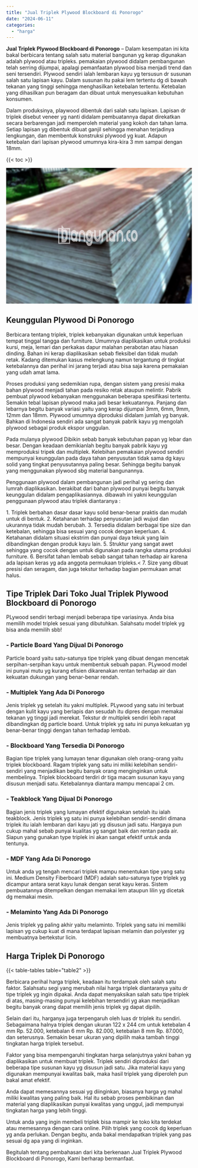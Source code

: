```yaml
---
title: "Jual Triplek Plywood Blockboard di Ponorogo"
date: "2024-06-11"
categories: 
  - "harga"
---
```


**Jual Triplek Plywood Blockboard di Ponorogo** – Dalam kesempatan ini kita bakal berbicara tentang salah satu material bangunan yg kerap digunakan adalah plywood atau tripleks. pemakaian plywood didalam pembangunan telah serring dijumpai, apalagi pemanfaatan plywood bisa menjadi trend dan seni tersendiri. Plywood sendiri ialah lembaran kayu yg tersusun dr susunan salah satu lapisan kayu. Dalam susunan itu pakai lem tertentu dg di bawah tekanan yang tinggi sehingga menghasilkan ketebalan tertentu. Ketebalan yang dihasilkan pun beragam dan dibuat untuk menyesuaikan kebutuhan konsumen.

Dalam produksinya, playwood dibentuk dari salah satu lapisan. Lapisan dr triplek disebut veneer yg nanti didalam pembuatannya dapat direkatkan secara berbarengan jadi memperoleh material yang kokoh dan tahan lama. Setiap lapisan yg dibentuk dibuat ganjil sehingga menahan terjadinya lengkungan, dan membentuk konstruksi plywood yg kuat. Adapun ketebalan dari lapisan plywood umumnya kira-kira 3 mm sampai dengan 18mm.

{{< toc >}}

![Jual Triplek Plywood Blockboard di Ponorogo](/images/jual-triplek-murah-09.png)

## Keunggulan Plywood Di Ponorogo

Berbicara tentang triplek, triplek kebanyakan digunakan untuk keperluan tempat tinggal tangga dan furniture. Umumnya diaplikasikan untuk produksi kursi, meja, lemari dan perkakas dapur malahan perabotan atau hiasan dinding. Bahan ini kerap diaplikasikan sebab fleksibel dan tidak mudah retak. Kadang ditemukan kasus melengkung namun tergantung dr tingkat ketebalannya dan perihal ini jarang terjadi atau bisa saja karena pemakaian yang udah amat lama.

Proses produksi yang sedemikian rupa, dengan sistem yang presisi maka bahan plywood menjadi tahan pada resiko retak ataupun melintir. Pabrik pembuat plywood kebanyakan menggunakan beberapa spesifikasi tertentu. Semakin tebal lapisan plywood maka jadi besar kekuatannya. Panjang dan lebarnya begitu banyak variasi yaitu yang kerap dijumpai 3mm, 6mm, 9mm, 12mm dan 18mm. Plywood umumnya diproduksi didalam jumlah yg banyak. Bahkan di Indonesia sendiri ada sangat banyak pabrik kayu yg mengolah plywood sebagai produk ekspor unggulan.

Pada mulanya plywood Dibikin sebab banyak kebutuhan papan yg lebar dan besar. Dengan keadaan demikianlah begitu banyak pabrik kayu yg memproduksi tripek dan multiplek. Kelebihan pemakaian plywood sendiri mempunyai keunggulan pada daya tahan penyusutan tidak sama dg kayu solid yang tingkat penyusutannya paling besar. Sehingga begitu banyak yang menggunakan plywood sbg material bangunannya.

Penggunaan plywood dalam pembangunan jadi perihal yg sering dan lumrah diaplikasikan. berakibat dari bahan plywood punyai begitu banyak keunggulan didalam pengaplikasiannya. dibawah ini yakni keunggulan penggunaan plywood atau triplek diantaranya :

1\. Triplek berbahan dasar dasar kayu solid benar-benar praktis dan mudah untuk di bentuk. 2. Ketahanan terhadap penyusutan jadi wujud dan ukurannya tidak mudah berubah. 3. Tersedia didalam berbagai tipe size dan ketebalan, sehingga bisa sesuai yang cocok dengan keperluan. 4. Ketahanan didalam situasi ekstrim dan punyai daya tekuk yang lain dibandingkan dengan produk kayu lain. 5. Struktur yang sangat awet sehingga yang cocok dengan untuk digunakan pada rangka utama produksi furniture. 6. Bersifat tahan lembab sebab sangat tahan terhadap air karena ada lapisan keras yg ada anggota permukaan tripleks.< 7. Size yang dibuat presisi dan seragam, dan juga tekstur terhadap bagian permukaan amat halus.

## Tipe Triplek Dari Toko Jual Triplek Plywood Blockboard di Ponorogo

PLywood sendiri terbagi menjadi beberapa tipe variasinya. Anda bisa memilih model triplek sesuai yang dibutuhkan. Salahsatu model triplek yg bisa anda memilih sbb!

### \- Particle Board Yang Dijual Di Ponorogo

Particle board yaitu satu-satunya tipe triplek yang dibuat dengan mencetak serpihan-serpihan kayu untuk membentuk sebuah papan. PLywood model ini punyai mutu yg kurang efisien dikarenakan rentan terhadap air dan kekuatan dukungan yang benar-benar rendah.

### \- Multiplek Yang Ada Di Ponorogo

Jenis triplek yg setelah itu yakni multiplek. PLywood yang satu ini terbuat dengan kulit kayu yang berlapis dan sesudah itu dipres dengan memakai tekanan yg tinggi jadi merekat. Tekstur dr multiplek sendiri lebih rapat dibandingkan dg particle board. Untuk triplek yg satu ini punya kekuatan yg benar-benar tinggi dengan tahan terhadap lembab.

### \- Blockboard Yang Tersedia Di Ponorogo

Bagian tipe triplek yang lumayan tenar digunakan oleh orang-orang yaitu triplek blockboard. Ragam triplek yang satu ini miliki kelebihan sendiri-sendiri yang menjadikan begitu banyak orang menginginkan untuk membelinya. Triplek blockboard terdiri dr tiga macam susunan kayu yang disusun menjadi satu. Ketebalannya diantara mampu mencapai 2 cm.

### \- Teakblock Yang Dijual Di Ponorogo

Bagian jenis triplek yang lumayan efektif digunakan setelah itu ialah teakblock. Jenis triplek yg satu ini punya kelebihan sendiri-sendiri dimana triplek itu ialah lembaran dari kayu jati yg disusun jadi satu. Hargaya pun cukup mahal sebab punyai kualitas yg sangat baik dan rentan pada air. Siapun yang gunakan type triplek ini akan sangat efektif untuk anda tentunya.

### \- MDF Yang Ada Di Ponorogo

Untuk anda yg tengah mencari triplek mampu menentukan tipe yang satu ini. Medium Density Fiberboard (MDF) adalah satu-satunya type triplek yg dicampur antara serat kayu lunak dengan serat kayu keras. Sistem pembuatannya ditempelkan dengan memakai lem ataupun lilin yg dicetak dg memakai mesin.

### \- Melaminto Yang Ada Di Ponorogo

Jenis triplek yg paling akhir yaitu melaminto. Triplek yang satu ini memiliki lapisan yg cukup kuat di mana terdapat lapisan melamin dan polyester yg membuatnya bertekstur licin.

## Harga Triplek Di Ponorogo

{{< table-tables table="table2" >}}

Berbicara perihal harga triplek, keadaan itu terdampak oleh salah satu faktor. Salahsatu segi yang merubah nilai harga triplek diantaranya yaitu dr tipe triplek yg ingin dipakai. Anda dapat menyaksikan salah satu tipe triplek di atas, masing-masing punyai kelebihan tersendiri yg akan menjadikan begitu banyak orang dapat memilih jenis triplek yg dapat dipilih.

Selain dari itu, harganya juga terpengaruh oleh luas dr triplek itu sendiri. Sebagaimana halnya triplek dengan ukuran 122 x 244 cm untuk ketebalan 4 mm Rp. 52.000, ketebalan 6 mm Rp. 82.000, ketebalan 8 mm Rp. 87.000, dan seterusnya. Semakin besar ukuran yang dipilih maka tambah tinggi tingkatan harga triplek tersebut.

Faktor yang bisa mempengaruhi tingkatan harga selanjutnya yakni bahan yg diaplikasikan untuk membuat triplek. Triplek sendiri diproduksi dari beberapa tipe susunan kayu yg disusun jadi satu. Jika material kayu yang digunakan mempunyai kwalitas baik, maka hasil triplek yang diperoleh pun bakal amat efektif.

Anda dapat memesannya sesuai yg diinginkan, biasanya harga yg mahal miliki kwalitas yang paling baik. Hal itu sebab proses pembikinan dan material yang diaplikasikan punyai kwalitas yang unggul, jadi mempunyai tingkatan harga yang lebih tinggi.

Untuk anda yang ingin membeli triplek bisa mampir ke toko kita terdekat atau memesannya dengan cara online. Pilih triplek yang cocok dg keperluan yg anda perlukan. Dengan begitu, anda bakal mendapatkan triplek yang pas sesuai dg apa yang di inginkan.

Begitulah tentang pembahasan dari kita berkenaan Jual Triplek Plywood Blockboard di Ponorogo, Kami berharap bermanfaat.
